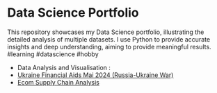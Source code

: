 # Data Science Portfolio
This repository showcases my Data Science portfolio, illustrating the detailed analysis of multiple datasets. I use Python to provide accurate insights and deep understanding, aiming to provide meaningful results. #learning #datascience #hobby

- Data Analysis and Visualisation :
 -  [Ukraine Financial Aids Mai 2024 (Russia-Ukraine War)](https://github.com/V-Gr/data-science-portfolio/blob/main/EDA/Ukraine%20Financial%20Aid%202024%20EDA.ipynb)
 -  [Ecom Supply Chain Analysis](https://github.com/V-Gr/data-science-portfolio/blob/main/EDA/Cha%C3%AEne%20d'approvisionnement%20(Supply%20Chain%20Analysis).ipynb)
